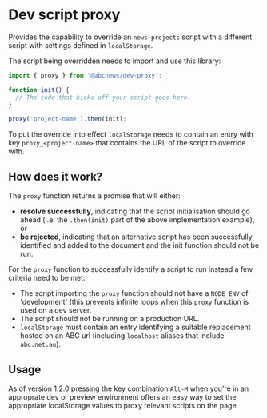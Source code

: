 # Dev script proxy

Provides the capability to override an `news-projects` script with a different script with settings defined in `localStorage`.

The script being overridden needs to import and use this library:

```ts
import { proxy } from '@abcnews/dev-proxy';

function init() {
  // The code that kicks off your script goes here.
}

proxy('project-name').then(init);
```

To put the override into effect `localStorage` needs to contain an entry with key `proxy_<project-name>` that contains the URL of the script to override with.

## How does it work?

The `proxy` function returns a promise that will either:

- **resolve successfully**, indicating that the script initialisation should go ahead (i.e. the `.then(init)` part of the above implementation example), or
- **be rejected**, indicating that an alternative script has been successfully identified and added to the document and the init function should not be run.

For the `proxy` function to successfully identify a script to run instead a few criteria need to be met:

- The script importing the `proxy` function should not have a `NODE_ENV` of 'development' (this prevents infinite loops when this `proxy` function is used on a dev server.
- The script should not be running on a production URL.
- `localStorage` must contain an entry identifying a suitable replacement hosted on an ABC url (including `localhost` aliases that include `abc.net.au`).

## Usage

As of version 1.2.0 pressing the key combination `Alt-M` when you're in an approprate dev or preview environment offers an easy way to set the appropriate localStorage values to proxy relevant scripts on the page.
